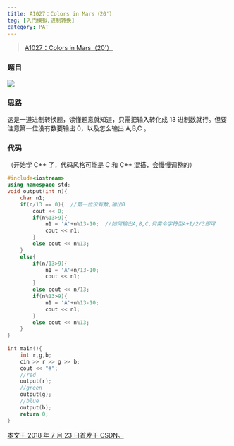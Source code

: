```yaml
---
title: A1027：Colors in Mars（20'）
tag: [入门模拟,进制转换]
category: PAT
---
```


>[A1027：Colors in Mars（20'）](https://pintia.cn/problem-sets/994805342720868352/problems/994805470349344768)

<!--more-->

### 题目

![](PAT\A1027.png)

### 思路

这是一道进制转换题，读懂题意就知道，只需把输入转化成 13 进制数就行。但要注意第一位没有数要输出 0，以及怎么输出 A,B,C 。

### 代码

（开始学 C++ 了，代码风格可能是 C 和 C++ 混搭，会慢慢调整的） 

```C++
#include<iostream>
using namespace std;
void output(int n){
	char n1;
	if(n/13 == 0){  //第一位没有数,输出0
		cout << 0;
		if(n%13>9){
			n1 = 'A'+n%13-10;  //如何输出A,B,C,只需令字符型A+1/2/3即可
			cout << n1;
		}
		else cout << n%13;
	}
	else{
		if(n/13>9){
			n1 = 'A'+n/13-10;
			cout << n1;
		}
		else cout << n/13;
		if(n%13>9){
			n1 = 'A'+n%13-10;
			cout << n1;
		}
		else cout << n%13;
	}
}
 
int main(){
	int r,g,b;
	cin >> r >> g >> b;
	cout << "#";
	//red
	output(r);
	//green
	output(g);
	//blue
	output(b);
	return 0;
}
```

<u>本文于 2018 年 7 月 23 日首发于 [CSDN](https://blog.csdn.net/wonz5130/article/details/81174862)。</u>	